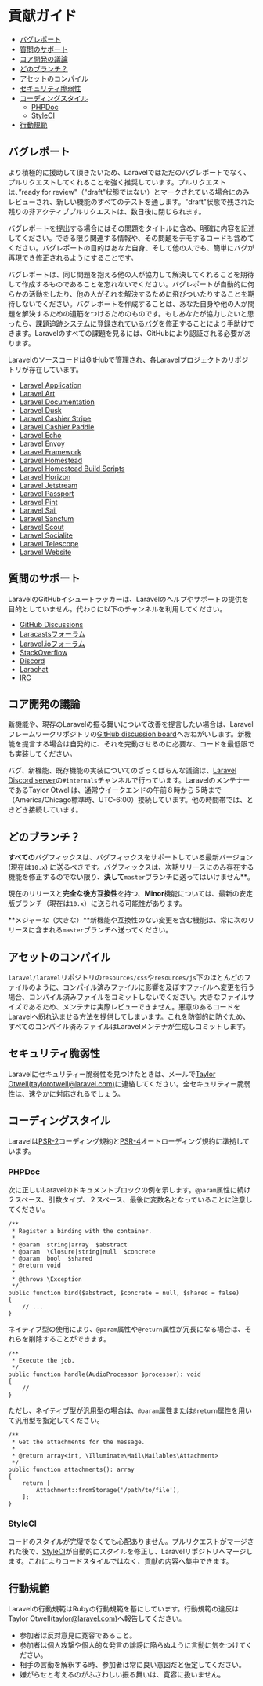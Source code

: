 # 貢献ガイド

- [バグレポート](#bug-reports)
- [質問のサポート](#support-questions)
- [コア開発の議論](#core-development-discussion)
- [どのブランチ？](#which-branch)
- [アセットのコンパイル](#compiled-assets)
- [セキュリティ脆弱性](#security-vulnerabilities)
- [コーディングスタイル](#coding-style)
    - [PHPDoc](#phpdoc)
    - [StyleCI](#styleci)
- [行動規範](#code-of-conduct)

<a name="bug-reports"></a>
## バグレポート

より積極的に援助して頂きたいため、Laravelではただのバグレポートでなく、プルリクエストしてくれることを強く推奨しています。プルリクエストは、”ready for review"（"draft"状態ではない）とマークされている場合にのみレビューされ、新しい機能のすべてのテストを通します。"draft"状態で残された残りの非アクティブプルリクエストは、数日後に閉じられます。

バグレポートを提出する場合にはその問題をタイトルに含め、明確に内容を記述してください。できる限り関連する情報や、その問題をデモするコードも含めてください。バグレポートの目的はあなた自身、そして他の人でも、簡単にバグが再現でき修正されるようにすることです。

バグレポートは、同じ問題を抱える他の人が協力して解決してくれることを期待して作成するものであることを忘れないでください。バグレポートが自動的に何らかの活動をしたり、他の人がそれを解決するために飛びついたりすることを期待しないでください。バグレポートを作成することは、あなた自身や他の人が問題を解決するための道筋をつけるためのものです。もしあなたが協力したいと思ったら、[課題追跡システムに登録されているバグ](https://github.com/issues?q=is%3Aopen+is%3Aissue+label%3Abug+user%3Alaravel)を修正することにより手助けできます。Laravelのすべての課題を見るには、GitHubにより認証される必要があります。

LaravelのソースコードはGitHubで管理され、各Laravelプロジェクトのリポジトリが存在しています。

<div class="content-list" markdown="1">

- [Laravel Application](https://github.com/laravel/laravel)
- [Laravel Art](https://github.com/laravel/art)
- [Laravel Documentation](https://github.com/laravel/docs)
- [Laravel Dusk](https://github.com/laravel/dusk)
- [Laravel Cashier Stripe](https://github.com/laravel/cashier)
- [Laravel Cashier Paddle](https://github.com/laravel/cashier-paddle)
- [Laravel Echo](https://github.com/laravel/echo)
- [Laravel Envoy](https://github.com/laravel/envoy)
- [Laravel Framework](https://github.com/laravel/framework)
- [Laravel Homestead](https://github.com/laravel/homestead)
- [Laravel Homestead Build Scripts](https://github.com/laravel/settler)
- [Laravel Horizon](https://github.com/laravel/horizon)
- [Laravel Jetstream](https://github.com/laravel/jetstream)
- [Laravel Passport](https://github.com/laravel/passport)
- [Laravel Pint](https://github.com/laravel/pint)
- [Laravel Sail](https://github.com/laravel/sail)
- [Laravel Sanctum](https://github.com/laravel/sanctum)
- [Laravel Scout](https://github.com/laravel/scout)
- [Laravel Socialite](https://github.com/laravel/socialite)
- [Laravel Telescope](https://github.com/laravel/telescope)
- [Laravel Website](https://github.com/laravel/laravel.com-next)

</div>

<a name="support-questions"></a>
## 質問のサポート

LaravelのGitHubイシュートラッカーは、Laravelのヘルプやサポートの提供を目的としていません。代わりに以下のチャンネルを利用してください。

<div class="content-list" markdown="1">

- [GitHub Discussions](https://github.com/laravel/framework/discussions)
- [Laracastsフォーラム](https://laracasts.com/discuss)
- [Laravel.ioフォーラム](https://laravel.io/forum)
- [StackOverflow](https://stackoverflow.com/questions/tagged/laravel)
- [Discord](https://discord.gg/laravel)
- [Larachat](https://larachat.co)
- [IRC](https://web.libera.chat/?nick=artisan&channels=#laravel)

</div>

<a name="core-development-discussion"></a>
## コア開発の議論

新機能や、現存のLaravelの振る舞いについて改善を提言したい場合は、Laravelフレームワークリポジトリの[GitHub discussion board](https://github.com/laravel/framework/discussions)へおねがいします。新機能を提言する場合は自発的に、それを完動させるのに必要な、コードを最低限でも実装してください。

バグ、新機能、既存機能の実装についてのざっくばらんな議論は、[Laravel Discord server](https://discord.gg/laravel)の`#internals`チャンネルで行っています。LaravelのメンテナーであるTaylor Otwellは、通常ウイークエンドの午前８時から５時まで（America/Chicago標準時、UTC-6:00）接続しています。他の時間帯では、ときどき接続しています。

<a name="which-branch"></a>
## どのブランチ？

**すべての**バグフィックスは、バグフィックスをサポートしている最新バージョン (現在は`10.x`) に送るべきです。バグフィックスは、次期リリースにのみ存在する機能を修正するのでない限り、**決して**`master`ブランチに送ってはいけません**。

現在のリリースと**完全な後方互換性**を持つ、**Minor**機能については、最新の安定版ブランチ（現在は`10.x`）に送られる可能性があります。

**メジャーな（大きな）**新機能や互換性のない変更を含む機能は、常に次のリリースに含まれる`master`ブランチへ送ってください。

<a name="compiled-assets"></a>
## アセットのコンパイル

`laravel/laravel`リポジトリの`resources/css`や`resources/js`下のほとんどのファイルのように、コンパイル済みファイルに影響を及ぼすファイルへ変更を行う場合、コンパイル済みファイルをコミットしないでください。大きなファイルサイズであるため、メンテナは実際レビューできません。悪意のあるコードをLaravelへ紛れ込ませる方法を提供してしまいます。これを防御的に防ぐため、すべてのコンパイル済みファイルはLaravelメンテナが生成しコミットします。

<a name="security-vulnerabilities"></a>
## セキュリティ脆弱性

Laravelにセキュリティー脆弱性を見つけたときは、メールで[Taylor Otwell(taylorotwell@laravel.com)](mailto:taylor@laravel.com)に連絡してください。全セキュリティー脆弱性は、速やかに対応されるでしょう。

<a name="coding-style"></a>
## コーディングスタイル

Laravelは[PSR-2](https://github.com/php-fig/fig-standards/blob/master/accepted/PSR-2-coding-style-guide.md)コーディング規約と[PSR-4](https://github.com/php-fig/fig-standards/blob/master/accepted/PSR-4-autoloader.md)オートローディング規約に準拠しています。

<a name="phpdoc"></a>
### PHPDoc

次に正しいLaravelのドキュメントブロックの例を示します。`@param`属性に続け２スペース、引数タイプ、２スペース、最後に変数名となっていることに注意してください。

    /**
     * Register a binding with the container.
     *
     * @param  string|array  $abstract
     * @param  \Closure|string|null  $concrete
     * @param  bool  $shared
     * @return void
     *
     * @throws \Exception
     */
    public function bind($abstract, $concrete = null, $shared = false)
    {
        // ...
    }

ネイティブ型の使用により、`@param`属性や`@return`属性が冗長になる場合は、それらを削除することができます。

    /**
     * Execute the job.
     */
    public function handle(AudioProcessor $processor): void
    {
        //
    }

ただし、ネイティブ型が汎用型の場合は、`@param`属性または`@return`属性を用いて汎用型を指定してください。

    /**
     * Get the attachments for the message.
     *
     * @return array<int, \Illuminate\Mail\Mailables\Attachment>
     */
    public function attachments(): array
    {
        return [
            Attachment::fromStorage('/path/to/file'),
        ];
    }

<a name="styleci"></a>
### StyleCI

コードのスタイルが完璧でなくても心配ありません。プルリクエストがマージされた後で、[StyleCI](https://styleci.io/)が自動的にスタイルを修正し、Laravelリポジトリへマージします。これによりコードスタイルではなく、貢献の内容へ集中できます。

<a name="code-of-conduct"></a>
## 行動規範

Laravelの行動規範はRubyの行動規範を基にしています。行動規範の違反はTaylor Otwell(taylor@laravel.com)へ報告してください。

<div class="content-list" markdown="1">

- 参加者は反対意見に寛容であること。
- 参加者は個人攻撃や個人的な発言の誹謗に陥らぬように言動に気をつけてください。
- 相手の言動を解釈する時、参加者は常に良い意図だと仮定してください。
- 嫌がらせと考えるのがふさわしい振る舞いは、寛容に扱いません。

</div>
